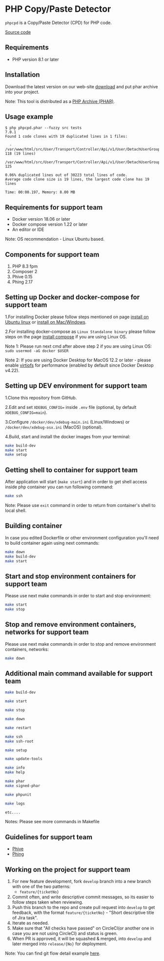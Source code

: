 # PHP Copy/Paste Detector
`phpcpd` is a Copy/Paste Detector (CPD) for PHP code.

[Source code](https://github.com/systemsdk/phpcpd.git)

## Requirements
* PHP version 8.1 or later

## Installation
Download the latest version on our web-site [download](https://www.systemsdk.com/userfiles/file/phpcpd-latest.phar) and put phar archive into your project.

Note: This tool is distributed as a [PHP Archive (PHAR)](https://php.net/phar).

## Usage example
```
$ php phpcpd.phar --fuzzy src tests
7.0.1
Found 1 code clones with 19 duplicated lines in 1 files:

  - /var/www/html/src/User/Transport/Controller/Api/v1/User/DetachUserGroupController.php:99-118 (19 lines)
    /var/www/html/src/User/Transport/Controller/Api/v1/User/DetachUserGroupController.php:106-125

0.06% duplicated lines out of 30223 total lines of code.
Average code clone size is 19 lines, the largest code clone has 19 lines

Time: 00:00.197, Memory: 8.00 MB
```

## Requirements for support team
* Docker version 18.06 or later
* Docker compose version 1.22 or later
* An editor or IDE

Note: OS recommendation - Linux Ubuntu based.

## Components for support team
1. PHP 8.3 fpm
2. Composer 2
3. Phive 0.15
4. Phing 2.17

## Setting up Docker and docker-compose for support team
1.For installing Docker please follow steps mentioned on page [install on Ubuntu linux](https://docs.docker.com/install/linux/docker-ce/ubuntu/) or [install on Mac/Windows](https://docs.docker.com/engine/install/).

2.For installing docker-compose as `Linux Standalone binary` please follow steps on the page [install compose](https://docs.docker.com/compose/install/standalone/) if you are using Linux OS.

Note 1: Please run next cmd after above step 2 if you are using Linux OS: `sudo usermod -aG docker $USER`

Note 2: If you are using Docker Desktop for MacOS 12.2 or later - please enable [virtiofs](https://www.docker.com/blog/speed-boost-achievement-unlocked-on-docker-desktop-4-6-for-mac/) for performance (enabled by default since Docker Desktop v4.22).

## Setting up DEV environment for support team
1.Clone this repository from GitHub.

2.Edit and set `XDEBUG_CONFIG=` inside `.env` file (optional, by default `XDEBUG_CONFIG=main`).

3.Configure `/docker/dev/xdebug-main.ini` (Linux/Windows) or `/docker/dev/xdebug-osx.ini` (MacOS) (optional).

4.Build, start and install the docker images from your terminal:
```bash
make build-dev
make start
make setup
```

## Getting shell to container for support team
After application will start (`make start`) and in order to get shell access inside php container you can run following command:
```bash
make ssh
```
Note: Please use `exit` command in order to return from container's shell to local shell.

## Building container
In case you edited Dockerfile or other environment configuration you'll need to build container again using next commands:
```bash
make down
make build-dev
make start
```

## Start and stop environment containers for support team
Please use next make commands in order to start and stop environment:
```bash
make start
make stop
```

## Stop and remove environment containers, networks for support team
Please use next make commands in order to stop and remove environment containers, networks:
```bash
make down
```

## Additional main command available for support team
```bash
make build-dev

make start

make stop

make down

make restart

make ssh
make ssh-root

make setup

make update-tools

make info
make help

make phar
make signed-phar

make phpunit

make logs

etc....
```
Notes: Please see more commands in Makefile

## Guidelines for support team
* [Phive](https://github.com/phar-io/phive)
* [Phing](https://www.phing.info)

## Working on the project for support team
1. For new feature development, fork `develop` branch into a new branch with one of the two patterns:
    * `feature/{ticketNo}`
2. Commit often, and write descriptive commit messages, so its easier to follow steps taken when reviewing.
3. Push this branch to the repo and create pull request into `develop` to get feedback, with the format `feature/{ticketNo}` - "Short descriptive title of Jira task".
4. Iterate as needed.
5. Make sure that "All checks have passed" on CircleCI(or another one in case you are not using CircleCI) and status is green.
6. When PR is approved, it will be squashed & merged, into `develop` and later merged into `release/{No}` for deployment.

Note: You can find git flow detail example [here](https://danielkummer.github.io/git-flow-cheatsheet).
